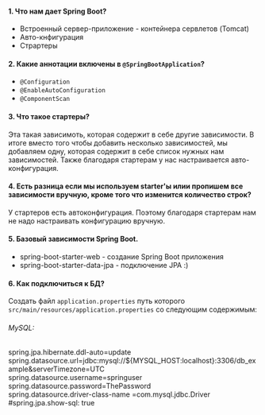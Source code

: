 #### 1. Что нам дает Spring Boot?
* Встроенный сервер-приложение - контейнера сервлетов (Tomcat)
* Авто-кнфигурация
* Страртеры

#### 2. Какие аннотации включены в `@SpringBootApplication`?
* `@Configuration`
* `@EnableAutoConfiguration`
* `@ComponentScan`

#### 3. Что такое стартеры?
Эта такая зависимоть, которая содержит в себе другие зависимости. В итоге вместо того чтобы добавить несколько зависимостей, мы добавляем одну, которая содержит в себе 
список нужных нам зависимостей.
Также благодаря стартерам у нас настраивается авто-конфигурация. 

#### 4. Есть разница если мы используем starter'ы илии пропишем все зависимости вручную, кроме того что изменится количество строк?
У стартеров есть автоконфигурация. Поэтому благодаря стартерам нам не надо настраивать конфигурацию вручную.

#### 5. Базовый зависимости Spring Boot.
* spring-boot-starter-web - создание Spring Boot приложения
* spring-boot-starter-data-jpa - подключение JPA :)

#### 6. Как подключиться к БД? 
Создать файл `application.properties` путь которого `src/main/resources/application.properties` со следующим содержимым:   
###### MySQL:
spring.jpa.hibernate.ddl-auto=update   
spring.datasource.url=jdbc:mysql://${MYSQL_HOST:localhost}:3306/db_example&serverTimezone=UTC   
spring.datasource.username=springuser   
spring.datasource.password=ThePassword   
spring.datasource.driver-class-name =com.mysql.jdbc.Driver   
#spring.jpa.show-sql: true
